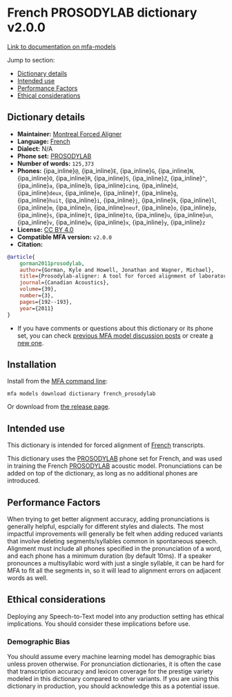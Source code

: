 
# French PROSODYLAB dictionary v2.0.0

[Link to documentation on mfa-models](https://mfa-models.readthedocs.io/en/main/dictionary/french_prosodylab.html)

Jump to section:

- [Dictionary details](#dictionary-details)
- [Intended use](#intended-use)
- [Performance Factors](#performance-factors)
- [Ethical considerations](#ethical-considerations)

## Dictionary details

- **Maintainer:** [Montreal Forced Aligner](https://montreal-forced-aligner.readthedocs.io/)
- **Language:** [French](https://en.wikipedia.org/wiki/French_language)
- **Dialect:** N/A
- **Phone set:** [PROSODYLAB](https://github.com/prosodylab/prosodylab.dictionaries)
- **Number of words:** `125,373`
- **Phones:** {ipa_inline}`@`, {ipa_inline}`E`, {ipa_inline}`G`, {ipa_inline}`N`, {ipa_inline}`O`, {ipa_inline}`R`, {ipa_inline}`S`, {ipa_inline}`Z`, {ipa_inline}`^`, {ipa_inline}`a`, {ipa_inline}`b`, {ipa_inline}`cinq`, {ipa_inline}`d`, {ipa_inline}`deux`, {ipa_inline}`e`, {ipa_inline}`f`, {ipa_inline}`g`, {ipa_inline}`huit`, {ipa_inline}`i`, {ipa_inline}`j`, {ipa_inline}`k`, {ipa_inline}`l`, {ipa_inline}`m`, {ipa_inline}`n`, {ipa_inline}`neuf`, {ipa_inline}`o`, {ipa_inline}`p`, {ipa_inline}`s`, {ipa_inline}`t`, {ipa_inline}`to`, {ipa_inline}`u`, {ipa_inline}`un`, {ipa_inline}`v`, {ipa_inline}`w`, {ipa_inline}`x`, {ipa_inline}`y`, {ipa_inline}`z`
- **License:** [CC BY 4.0](https://github.com/MontrealCorpusTools/mfa-models/tree/main/dictionary/french/PROSODYLAB/v2.0.0/LICENSE)
- **Compatible MFA version:** `v2.0.0`
- **Citation:**

```bibtex
@article{
	gorman2011prosodylab,
	author={Gorman, Kyle and Howell, Jonathan and Wagner, Michael},
	title={Prosodylab-aligner: A tool for forced alignment of laboratory speech},
	journal={Canadian Acoustics},
	volume={39},
	number={3},
	pages={192--193},
	year={2011}
}
```

- If you have comments or questions about this dictionary or its phone set, you can check [previous MFA model discussion posts](https://github.com/MontrealCorpusTools/mfa-models/discussions?discussions_q=French+PROSODYLAB+dictionary+v2.0.0) or create [a new one](https://github.com/MontrealCorpusTools/mfa-models/discussions/new).

## Installation

Install from the [MFA command line](https://montreal-forced-aligner.readthedocs.io/en/latest/user_guide/models/index.html):

```
mfa models download dictionary french_prosodylab
```

Or download from [the release page](https://github.com/MontrealCorpusTools/mfa-models/releases/tag/dictionary-french_prosodylab-v2.0.0).

## Intended use

This dictionary is intended for forced alignment of [French](https://en.wikipedia.org/wiki/French_language) transcripts.

This dictionary uses the [PROSODYLAB](https://github.com/prosodylab/prosodylab.dictionaries) phone set for French, and was used in training the French [PROSODYLAB](https://github.com/prosodylab/prosodylab.dictionaries) acoustic model.
Pronunciations can be added on top of the dictionary, as long as no additional phones are introduced.

## Performance Factors

When trying to get better alignment accuracy, adding pronunciations is generally helpful, espcially for different styles and dialects.
The most impactful improvements will generally be felt when adding reduced variants that
involve deleting segments/syllables common in spontaneous speech.  Alignment must include all phones specified in the pronunciation of a word, and each phone has
a minimum duration (by default 10ms). If a speaker pronounces a multisyllabic word with just a single syllable, it can be hard for MFA to fit all the segments in,
so it will lead to alignment errors on adjacent words as well.

## Ethical considerations

Deploying any Speech-to-Text model into any production setting has ethical implications. You should consider these implications before use.

### Demographic Bias

You should assume every machine learning model has demographic bias unless proven otherwise.
For pronunciation dictionaries, it is often the case that transcription accuracy and lexicon coverage for the prestige variety modeled in this dictionary compared to other variants.
If you are using this dictionary in production, you should acknowledge this as a potential issue.
